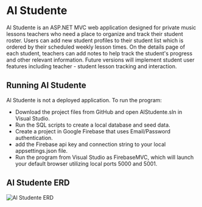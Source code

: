 # Al Studente

Al Studente is an ASP.NET MVC web application designed for private music lessons teachers who need a place to organize and track their student roster. Users can add new student profiles to their student list which is ordered by their scheduled weekly lesson times. On the details page of each student, teachers can add notes to help track the student's progress and other relevant information. Future versions will implement student user features including teacher - student lesson tracking and interaction.

## Running Al Studente

Al Studente is not a deployed application. To run the program:
  - Download the project files from GitHub and open AlStudente.sln in Visual Studio. 
  - Run the SQL scripts to create a local database and seed data. 
  - Create a project in Google Firebase that uses Email/Password authentication. 
  - add the Firebase api key and connection string to your local appsettings.json file. 
  - Run the program from Visual Studio as FirebaseMVC, which will launch your default
    browser utilizing local ports 5000 and 5001.


## Al Studente ERD

![Al Studente ERD](/ALSTUDENTE/AlStudenteERD.png)